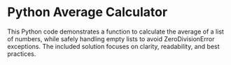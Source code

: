 # Python Average Calculator

This Python code demonstrates a function to calculate the average of a list of numbers, while safely handling empty lists to avoid ZeroDivisionError exceptions.  The included solution focuses on clarity, readability, and best practices.